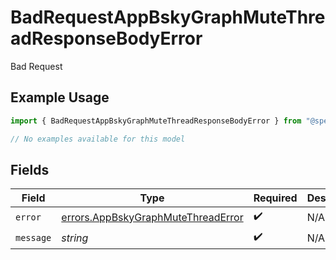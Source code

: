 # BadRequestAppBskyGraphMuteThreadResponseBodyError

Bad Request

## Example Usage

```typescript
import { BadRequestAppBskyGraphMuteThreadResponseBodyError } from "@speakeasy-sdks/bluesky/models/errors";

// No examples available for this model
```

## Fields

| Field                                                                                    | Type                                                                                     | Required                                                                                 | Description                                                                              |
| ---------------------------------------------------------------------------------------- | ---------------------------------------------------------------------------------------- | ---------------------------------------------------------------------------------------- | ---------------------------------------------------------------------------------------- |
| `error`                                                                                  | [errors.AppBskyGraphMuteThreadError](../../models/errors/appbskygraphmutethreaderror.md) | :heavy_check_mark:                                                                       | N/A                                                                                      |
| `message`                                                                                | *string*                                                                                 | :heavy_check_mark:                                                                       | N/A                                                                                      |